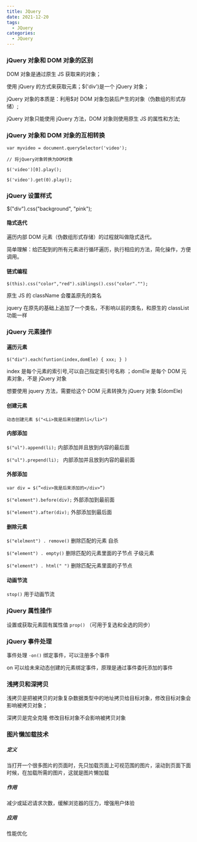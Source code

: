 ```yaml
---
title: JQuery
date: 2021-12-20
tags:
  - JQuery
categories:
  - JQuery
---
```


### jQuery 对象和 DOM 对象的区别

DOM 对象是通过原生 JS 获取来的对象；

使用 jQuery 的方式来获取元素；$('div')是一个 jQuery 对象；

jQuery 对象的本质是：利用$对 DOM 对象包装后产生的对象（伪数组的形式存储）;

jQuery 对象只能使用 jQuery 方法，DOM 对象则使用原生 JS 的属性和方法;

### jQuery 对象和 DOM 对象的互相转换

`var myvideo = document.querySelector('video');`

`// 将jQuery对象转换为DOM对象`

`$('video')[0].play();`

`$('video').get(0).play();`

### jQuery 设置样式

$("div").css("background", "pink");

#### 隐式迭代

遍历内部 DOM 元素（伪数组形式存储）的过程就叫做隐式迭代。

简单理解：给匹配到的所有元素进行循环遍历，执行相应的方法，简化操作，方便调用。

#### 链式编程

`$(this).css("color","red").siblings().css("color"."");`

原生 JS 的 className 会覆盖原先的类名

jquery 在原先的基础上追加了一个类名，不影响以前的类名，和原生的 classList 功能一样

### jQuery 元素操作

#### 遍历元素

`$("div").each(funtion(index,domEle) { xxx; } )`

index 是每个元素的索引号,可以自己指定索引号名称 ；domEle 是每个 DOM 元素对象，不是 jQuery 对象

想要使用 jquery 方法，需要给这个 DOM 元素转换为 jQuery 对象 $(domEle)

#### 创建元素

`动态创建元素 $("<Li>我是后来创建的li</li>")`

#### 内部添加

`$("ul").append(li);` 内部添加并且放到内容的最后面

`$("ul").prepend(li); ` 内部添加并且放到内容的最前面

#### 外部添加

`var div = $(”<div>我是后来添加的</div>“)`

`$("element").before(div);` 外部添加到最前面

`$("element").after(div);` 外部添加到最后面

#### 删除元素

`$("elelment") . remove()` 删除匹配的元素 自杀

`$("element") . empty()` 删除匹配的元素里面的子节点 子级元素

`$("element") . html(" ")` 删除匹配元素里面的子节点

#### 动画节流

`stop()` 用于动画节流

### jQuery 属性操作

设置或获取元素固有属性值 `prop()` （可用于复选和全选的同步）

### jQuery 事件处理

事件处理 `·on()` 绑定事件，可以注册多个事件

on 可以给未来动态创建的元素绑定事件，原理是通过事件委托添加的事件

### 浅拷贝和深拷贝

浅拷贝是把被拷贝的对象复杂数据类型中的地址拷贝给目标对象，修改目标对象会影响被拷贝对象；

深拷贝是完全克隆 修改目标对象不会影响被拷贝对象

### 图片懒加载技术

##### 定义

当打开一个很多图片的页面时，先只加载页面上可视范围的图片，滚动到页面下面时候，在加载所需的图片，这就是图片懒加载

##### 作用

减少或延迟请求次数，缓解浏览器的压力，增强用户体验

##### 应用

性能优化
